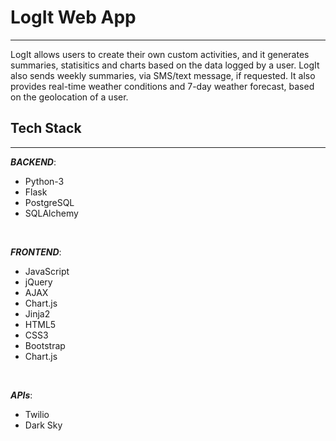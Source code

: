 # LogIt Web App
---
LogIt allows users to create their own custom activities, and it generates  summaries, statisitics and charts based on the data logged by a user. 
LogIt also sends weekly summaries, via SMS/text message, if requested.
It also provides real-time weather conditions and 7-day weather forecast, based on the geolocation of a user.

## Tech Stack
---
_**BACKEND**_: 
- Python-3 
- Flask 
- PostgreSQL 
- SQLAlchemy
<br/>

_**FRONTEND**_: 
- JavaScript
- jQuery
- AJAX
- Chart.js
- Jinja2
- HTML5
- CSS3
- Bootstrap
- Chart.js
<br/>

_**APIs**_: 
- Twilio
- Dark Sky
<br/>










